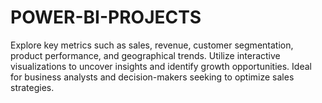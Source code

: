 # POWER-BI-PROJECTS
Explore key metrics such as sales, revenue, customer segmentation, product performance, and geographical trends. Utilize interactive visualizations to uncover insights and identify growth opportunities. Ideal for business analysts and decision-makers seeking to optimize sales strategies.  
